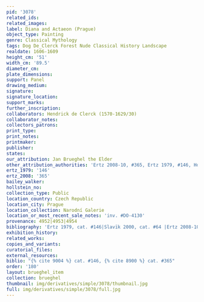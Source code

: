 ```yaml
---
pid: '3078'
related_ids: 
related_images: 
label: Diana and Actaeon (Prague)
object_type: Painting
genre: Classical Mythology
tags: Dog De_Clerck Forest Nude Classical History Landscape
realdate: 1606-1609
height_cm: '51'
width_cm: '89.5'
diameter_cm: 
plate_dimensions: 
support: Panel
drawing_medium: 
signature: 
signature_location: 
support_marks: 
further_inscription: 
collaborators: Hendrick de Clerck (1570-1629/30)
collaborator_notes: 
collectors_patrons: 
print_type: 
print_notes: 
printmaker: 
publisher: 
states: 
our_attribution: Jan Brueghel the Elder
other_attribution_authorities: 'Ertz 2008-10, #365, Ertz 1979, #146, Honig database'
ertz_1979: '146'
ertz_2008: '365'
bailey_walker: 
hollstein_no: 
collection_type: Public
location_country: Czech Republic
location_city: Prague
location_collection: Narodní Galerie
location_or_most_recent_sale_notes: 'inv. #DO-4130'
provenance: 4952|4953|4954
bibliography: 'Ertz 1979, cat. #146|Slavïk 2000, cat. #64 |Ertz 2008-10, cat. #365'
exhibition_history: 
related_works: 
copies_and_variants: 
curatorial_files: 
external_resources: 
biblio: "{% cite 9004 %} cat. #146, {% cite 8900 %} cat. #365"
order: '180'
layout: brueghel_item
collection: brueghel
thumbnail: img/derivatives/simple/3078/thumbnail.jpg
full: img/derivatives/simple/3078/full.jpg
---
```

